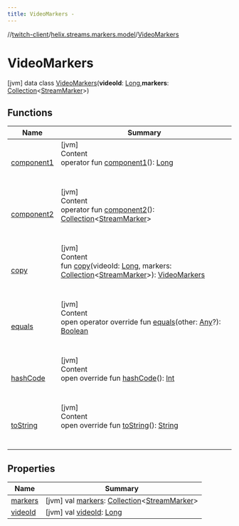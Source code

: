 ```yaml
---
title: VideoMarkers -
---
```

//[twitch-client](../../index.md)/[helix.streams.markers.model](../index.md)/[VideoMarkers](index.md)



# VideoMarkers  
 [jvm] data class [VideoMarkers](index.md)(**videoId**: [Long](https://kotlinlang.org/api/latest/jvm/stdlib/kotlin/-long/index.html),**markers**: [Collection](https://kotlinlang.org/api/latest/jvm/stdlib/kotlin.collections/-collection/index.html)<[StreamMarker](../-stream-marker/index.md)>)   


## Functions  
  
|  Name|  Summary| 
|---|---|
| [component1](component1.md)| [jvm]  <br>Content  <br>operator fun [component1](component1.md)(): [Long](https://kotlinlang.org/api/latest/jvm/stdlib/kotlin/-long/index.html)  <br><br><br>
| [component2](component2.md)| [jvm]  <br>Content  <br>operator fun [component2](component2.md)(): [Collection](https://kotlinlang.org/api/latest/jvm/stdlib/kotlin.collections/-collection/index.html)<[StreamMarker](../-stream-marker/index.md)>  <br><br><br>
| [copy](copy.md)| [jvm]  <br>Content  <br>fun [copy](copy.md)(videoId: [Long](https://kotlinlang.org/api/latest/jvm/stdlib/kotlin/-long/index.html), markers: [Collection](https://kotlinlang.org/api/latest/jvm/stdlib/kotlin.collections/-collection/index.html)<[StreamMarker](../-stream-marker/index.md)>): [VideoMarkers](index.md)  <br><br><br>
| [equals](https://kotlinlang.org/api/latest/jvm/stdlib/kotlin/-any/equals.html)| [jvm]  <br>Content  <br>open operator override fun [equals](https://kotlinlang.org/api/latest/jvm/stdlib/kotlin/-any/equals.html)(other: [Any](https://kotlinlang.org/api/latest/jvm/stdlib/kotlin/-any/index.html)?): [Boolean](https://kotlinlang.org/api/latest/jvm/stdlib/kotlin/-boolean/index.html)  <br><br><br>
| [hashCode](https://kotlinlang.org/api/latest/jvm/stdlib/kotlin/-any/hash-code.html)| [jvm]  <br>Content  <br>open override fun [hashCode](https://kotlinlang.org/api/latest/jvm/stdlib/kotlin/-any/hash-code.html)(): [Int](https://kotlinlang.org/api/latest/jvm/stdlib/kotlin/-int/index.html)  <br><br><br>
| [toString](https://kotlinlang.org/api/latest/jvm/stdlib/kotlin/-any/to-string.html)| [jvm]  <br>Content  <br>open override fun [toString](https://kotlinlang.org/api/latest/jvm/stdlib/kotlin/-any/to-string.html)(): [String](https://kotlinlang.org/api/latest/jvm/stdlib/kotlin/-string/index.html)  <br><br><br>


## Properties  
  
|  Name|  Summary| 
|---|---|
| [markers](index.md#helix.streams.markers.model/VideoMarkers/markers/#/PointingToDeclaration/)|  [jvm] val [markers](index.md#helix.streams.markers.model/VideoMarkers/markers/#/PointingToDeclaration/): [Collection](https://kotlinlang.org/api/latest/jvm/stdlib/kotlin.collections/-collection/index.html)<[StreamMarker](../-stream-marker/index.md)>   <br>
| [videoId](index.md#helix.streams.markers.model/VideoMarkers/videoId/#/PointingToDeclaration/)|  [jvm] val [videoId](index.md#helix.streams.markers.model/VideoMarkers/videoId/#/PointingToDeclaration/): [Long](https://kotlinlang.org/api/latest/jvm/stdlib/kotlin/-long/index.html)   <br>

